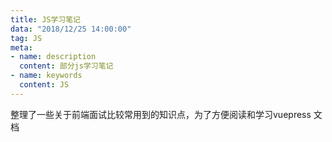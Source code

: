 ```yaml
---
title: JS学习笔记
data: "2018/12/25 14:00:00"
tag: JS
meta: 
- name: description
  content: 部分js学习笔记
- name: keywords
  content: JS
--- 
```


整理了一些关于前端面试比较常用到的知识点，为了方便阅读和学习vuepress 文档

<my-gitalk></my-gitalk>

